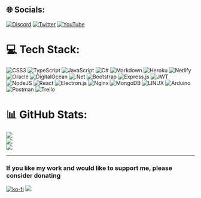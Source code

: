 ## 🌐 Socials:
[![Discord](https://img.shields.io/badge/Discord-%237289DA.svg?logo=discord&logoColor=white)](https://discord.gg/waferbot) [![Twitter](https://img.shields.io/badge/Twitter-%231DA1F2.svg?logo=Twitter&logoColor=white)](https://x.com/assassxndev) [![YouTube](https://img.shields.io/badge/YouTube-%23FF0000.svg?logo=YouTube&logoColor=white)](https://www.youtube.com/@Assassxndev) 

# 💻 Tech Stack:
![CSS3](https://img.shields.io/badge/css3-%231572B6.svg?style=for-the-badge&logo=css3&logoColor=white) ![TypeScript](https://img.shields.io/badge/typescript-%23007ACC.svg?style=for-the-badge&logo=typescript&logoColor=white) ![JavaScript](https://img.shields.io/badge/javascript-%23323330.svg?style=for-the-badge&logo=javascript&logoColor=%23F7DF1E) ![C#](https://img.shields.io/badge/c%23-%23239120.svg?style=for-the-badge&logo=c-sharp&logoColor=white) ![Markdown](https://img.shields.io/badge/markdown-%23000000.svg?style=for-the-badge&logo=markdown&logoColor=white) ![Heroku](https://img.shields.io/badge/heroku-%23430098.svg?style=for-the-badge&logo=heroku&logoColor=white) ![Netlify](https://img.shields.io/badge/netlify-%23000000.svg?style=for-the-badge&logo=netlify&logoColor=#00C7B7) ![Oracle](https://img.shields.io/badge/Oracle-F80000?style=for-the-badge&logo=oracle&logoColor=white) ![DigitalOcean](https://img.shields.io/badge/DigitalOcean-%230167ff.svg?style=for-the-badge&logo=digitalOcean&logoColor=white) ![.Net](https://img.shields.io/badge/.NET-5C2D91?style=for-the-badge&logo=.net&logoColor=white) ![Bootstrap](https://img.shields.io/badge/bootstrap-%23563D7C.svg?style=for-the-badge&logo=bootstrap&logoColor=white) ![Express.js](https://img.shields.io/badge/express.js-%23404d59.svg?style=for-the-badge&logo=express&logoColor=%2361DAFB) ![JWT](https://img.shields.io/badge/JWT-black?style=for-the-badge&logo=JSON%20web%20tokens) ![NodeJS](https://img.shields.io/badge/node.js-6DA55F?style=for-the-badge&logo=node.js&logoColor=white) ![React](https://img.shields.io/badge/react-%2320232a.svg?style=for-the-badge&logo=react&logoColor=%2361DAFB) ![Electron.js](https://img.shields.io/badge/Electron-191970?style=for-the-badge&logo=Electron&logoColor=white) ![Nginx](https://img.shields.io/badge/nginx-%23009639.svg?style=for-the-badge&logo=nginx&logoColor=white) ![MongoDB](https://img.shields.io/badge/MongoDB-%234ea94b.svg?style=for-the-badge&logo=mongodb&logoColor=white) ![LINUX](https://img.shields.io/badge/Linux-FCC624?style=for-the-badge&logo=linux&logoColor=black) ![Arduino](https://img.shields.io/badge/-Arduino-00979D?style=for-the-badge&logo=Arduino&logoColor=white) ![Postman](https://img.shields.io/badge/Postman-FF6C37?style=for-the-badge&logo=postman&logoColor=white) ![Trello](https://img.shields.io/badge/Trello-%23026AA7.svg?style=for-the-badge&logo=Trello&logoColor=white)
# 📊 GitHub Stats:
![](https://github-readme-stats-9495ahrty-assassxns-projects.vercel.app/api?username=Assassxn&count_private=true&show_icons=true&title_color=f11e45&bg_color=132a3b&icon_color=f11e45&text_color=ffffff)<br/>
![](https://github-readme-streak-stats.herokuapp.com/?user=Assassxn&theme=dark&hide_border=false)<br/>
![](https://github-readme-stats.vercel.app/api/top-langs/?username=Assassxn&theme=dark&hide_border=false&include_all_commits=false&count_private=false&layout=compact)

---
### If you like my work and would like to support me, please consider donating

[![ko-fi](https://ko-fi.com/img/githubbutton_sm.svg)](https://ko-fi.com/U7U5T82GR)
[![](https://visitcount.itsvg.in/api?id=Assassxn&icon=0&color=12)](https://visitcount.itsvg.in)
